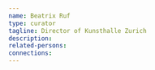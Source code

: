 ```yaml
---
name: Beatrix Ruf
type: curator
tagline: Director of Kunsthalle Zurich
description:
related-persons:
connections:
---
```

